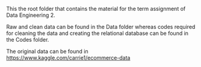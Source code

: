 This the root folder that  contains the material for the 
term assignment of Data Engineering 2.

Raw and clean data can be found in the Data folder whereas
codes required for cleaning the data and creating the relational database
can be found in the Codes folder.

The original data can be found in
https://www.kaggle.com/carrie1/ecommerce-data

